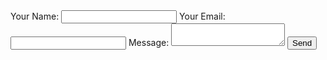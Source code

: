 <html>
  <head>
  </head>
  <body>
<form
  action="https://formspree.io/priteechaugule@gmail.com"
  method="POST"
>
  <input type="hidden" name="_next" value="https://github.com/Pritee-c/form1/edit/master/README.md"/>
  <label>
    Your Name:
    <input type="text" name="name">
  </label>
  <label>
    Your Email:
    <input type="email" name="_replyto">
  </label>
  <label>
    Message:
    <textarea name="message"></textarea>
  </label>
  <input type="submit" value="Send">
</form>
    <body>
      </html>
